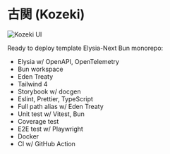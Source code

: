 # 古関 (Kozeki)

![Kozeki UI](https://github.com/user-attachments/assets/d2e8ed87-9834-4b3e-b1ae-0d65671a190a)

Ready to deploy template Elysia-Next Bun monorepo:

- Elysia w/ OpenAPI, OpenTelemetry
- Bun workspace
- Eden Treaty
- Tailwind 4
- Storybook w/ docgen
- Eslint, Prettier, TypeScript
- Full path alias w/ Eden Treaty
- Unit test w/ Vitest, Bun
- Coverage test
- E2E test w/ Playwright
- Docker
- CI w/ GitHub Action
